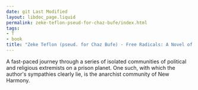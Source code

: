 ```yaml
---
date: git Last Modified
layout: libdoc_page.liquid
permalink: zeke-teflon-pseud-for-chaz-bufe/index.html
tags:
- T
- book
title: "Zeke Teflon (pseud. for Chaz Bufe) - Free Radicals: A Novel of Utopia and  Dystopia"
---
```


A fast-paced journey through a series of isolated  communities of political and religious extremists on a prison planet. One such,  with which the author's sympathies clearly lie, is the anarchist community of  New Harmony.